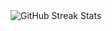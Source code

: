 

  <img src="https://github-readme-streak-stats.herokuapp.com/?user=Aman-m01&theme=dark&hide_border=false&include_all_commits=false&count_private=true" alt="GitHub Streak Stats" />
